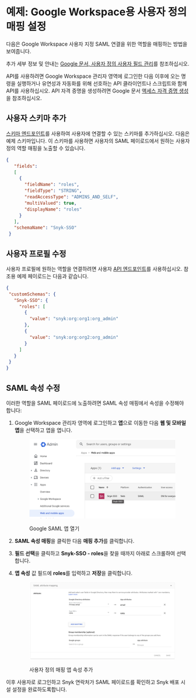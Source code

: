 # 예제: Google Workspace용 사용자 정의 매핑 설정

다음은 Google Workspace 사용자 지정 SAML 연결을 위한 역할을 매핑하는 방법을 보여줍니다.

추가 세부 정보 및 안내는 [Google 문서, 사용자 정의 사용자 필드 관리](https://developers.google.com/admin-sdk/directory/v1/guides/manage-schemas)를 참조하십시오.

API를 사용하려면 Google Workspace 관리자 영역에 로그인한 다음 이후에 오는 명령을 실행하거나 유연성과 자동화를 위해 선호하는 API 클라이언트나 스크립트와 함께 API를 사용하십시오. API 자격 증명을 생성하려면 Google 문서 [액세스 자격 증명 생성](https://developers.google.com/workspace/guides/create-credentials)을 참조하십시오.

## 사용자 스키마 추가

[스키마 엔드포인트](https://developers.google.com/admin-sdk/directory/reference/rest/v1/schemas/insert)를 사용하여 사용자에 연결할 수 있는 스키마를 추가하십시오. 다음은 예제 스키마입니다. 이 스키마를 사용하면 사용자의 SAML 페이로드에서 원하는 사용자 정의 역할 매핑을 노출할 수 있습니다.

```json
{
   "fields":
   [
     {
       "fieldName": "roles",
       "fieldType": "STRING",
       "readAccessType": "ADMINS_AND_SELF",
       "multiValued": true,
       "displayName": "roles"
     }
   ],
   "schemaName": "Snyk-SSO"
 }
```

## 사용자 프로필 수정

사용자 프로필에 원하는 역할을 연결하려면 사용자 [API 엔드포인트](https://developers.google.com/admin-sdk/directory/reference/rest/v1/users/patch)를 사용하십시오. 참조용 예제 페이로드는 다음과 같습니다.

```json
{
 "customSchemas": {
   "Snyk-SSO": {
     "roles": [
       {
         "value": "snyk:org:org1:org_admin"
       },
       {
         "value": "snyk:org:org2:org_admin"
       }
     ]
   }
 }
}
```

## SAML 속성 수정

이러한 역할을 SAML 페이로드에 노출하려면 SAML 속성 매핑에서 속성을 수정해야 합니다:

1. Google Workspace 관리자 영역에 로그인하고 **앱**으로 이동한 다음 **웹 및 모바일 앱**을 선택하고 앱을 엽니다.

    <figure><img src="../../../../.gitbook/assets/x1.png" alt="Google SAML 앱 열기"><figcaption><p>Google SAML 앱 열기</p></figcaption></figure>
2. **SAML 속성 매핑**을 클릭한 다음 **매핑 추가**를 클릭합니다.
3. **필드 선택**을 클릭하고 **Snyk-SSO - roles**을 찾을 때까지 아래로 스크롤하여 선택합니다.
4. **앱 속성** 값 필드에 **roles**를 입력하고 **저장**을 클릭합니다.

    <figure><img src="../../../../.gitbook/assets/x2 (1).png" alt="사용자 정의 매핑 앱 속성 추가"><figcaption><p>사용자 정의 매핑 앱 속성 추가</p></figcaption></figure>

이후 사용자로 로그인하고 Snyk 연락처가 SAML 페이로드를 확인하고 Snyk 배포 시설 설정을 완료하도록합니다.